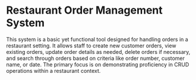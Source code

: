 # Restaurant Order Management System

This system is a basic yet functional tool designed for handling orders in a restaurant setting. It allows staff to create new customer orders, view existing orders, update order details as needed, delete orders if necessary, and search through orders based on criteria like order number, customer name, or date. The primary focus is on demonstrating proficiency in CRUD operations within a restaurant context.
